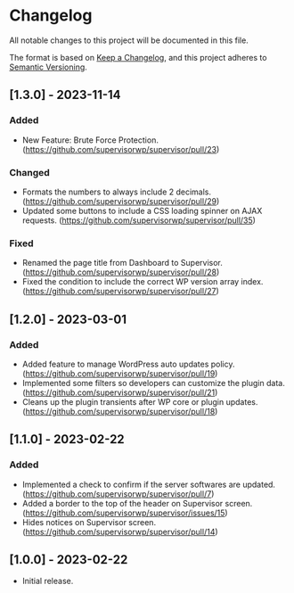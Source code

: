 # Changelog

All notable changes to this project will be documented in this file.

The format is based on [Keep a Changelog](https://keepachangelog.com/en/1.0.0/), and this project adheres to [Semantic Versioning](https://semver.org/spec/v2.0.0.html).

## [1.3.0] - 2023-11-14
### Added
- New Feature: Brute Force Protection. (https://github.com/supervisorwp/supervisor/pull/23)

### Changed
- Formats the numbers to always include 2 decimals. (https://github.com/supervisorwp/supervisor/pull/29)
- Updated some buttons to include a CSS loading spinner on AJAX requests. (https://github.com/supervisorwp/supervisor/pull/35)

### Fixed
- Renamed the page title from Dashboard to Supervisor. (https://github.com/supervisorwp/supervisor/pull/28)
- Fixed the condition to include the correct WP version array index. (https://github.com/supervisorwp/supervisor/pull/27)

## [1.2.0] - 2023-03-01
### Added
- Added feature to manage WordPress auto updates policy. (https://github.com/supervisorwp/supervisor/pull/19)
- Implemented some filters so developers can customize the plugin data. (https://github.com/supervisorwp/supervisor/pull/21)
- Cleans up the plugin transients after WP core or plugin updates. (https://github.com/supervisorwp/supervisor/pull/18)

## [1.1.0] - 2023-02-22
### Added
- Implemented a check to confirm if the server softwares are updated. (https://github.com/supervisorwp/supervisor/pull/7)
- Added a border to the top of the header on Supervisor screen. (https://github.com/supervisorwp/supervisor/issues/15)
- Hides notices on Supervisor screen. (https://github.com/supervisorwp/supervisor/pull/14)

## [1.0.0] - 2023-02-22
- Initial release.
